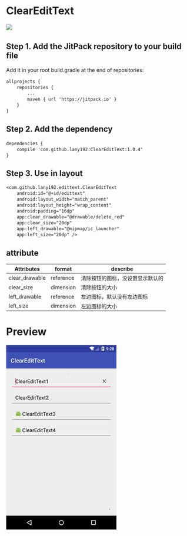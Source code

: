 # ClearEditText
[![](https://jitpack.io/v/lany192/ClearEditText.svg)](https://jitpack.io/#lany192/ClearEditText)
## Step 1. Add the JitPack repository to your build file
Add it in your root build.gradle at the end of repositories:

    allprojects {
        repositories {
            ...
            maven { url 'https://jitpack.io' }
        }
    }
    
## Step 2. Add the dependency

    dependencies {
        compile 'com.github.lany192:ClearEditText:1.0.4'
    }

## Step 3. Use in layout

    <com.github.lany192.edittext.ClearEditText
        android:id="@+id/edittext"
        android:layout_width="match_parent"
        android:layout_height="wrap_content"
        android:padding="16dp"
        app:clear_drawable="@drawable/delete_red"
        app:clear_size="20dp"
        app:left_drawable="@mipmap/ic_launcher"
        app:left_size="20dp" />

## attribute 

|Attributes|format|describe
|---|---|---|
|clear_drawable| reference|清除按钮的图标，没设置显示默认的
|clear_size| dimension|清除按钮的大小
|left_drawable| reference|左边图标，默认没有左边图标
|left_size| dimension|左边图标的大小

# Preview
![image](https://github.com/lany192/ClearEditText/raw/master/preview/pic.png)